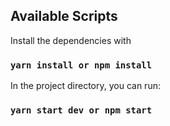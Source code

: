 ## Available Scripts

Install the dependencies with

### `yarn install or npm install`

In the project directory, you can run:

### `yarn start dev or npm start`